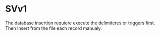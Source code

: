 # SVv1

The database insertion requiere execute the delimiteres or triggers first. Then Insert from the file each record manualy.
